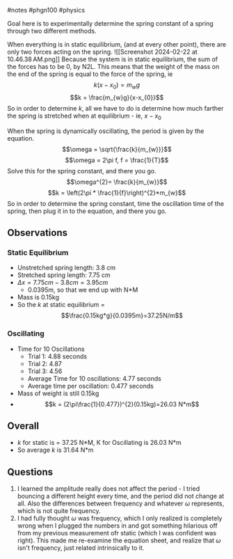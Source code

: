 #notes #phgn100 #physics

Goal here is to experimentally determine the spring constant of a spring through two different methods. 



When everything is in static equilibrium, (and at every other point), there are only two forces acting on the spring.
![[Screenshot 2024-02-22 at 10.46.38 AM.png]]
Because the system is in static equilibrium, the sum of the forces has to be 0, by N2L. This means that the weight of the mass on the end of the spring is equal to the force of the spring, ie $$k(x-x_{0})=m_{w}g$$
$$k = \frac{m_{w}g}{x-x_{0}}$$
So in order to determine $k$, all we have to do is determine how much farther the spring is stretched when at equilibrium - ie, $x-x_{0}$




When the spring is dynamically oscillating, the period is given by the equation.
$$\omega = \sqrt{\frac{k}{m_{w}}}$$
$$\omega = 2\pi f, f = \frac{1}{T}$$
Solve this for the spring constant, and there you go.
$$$$
$$\omega^{2}= \frac{k}{m_{w}}$$
$$k = \left(2\pi * \frac{1}{f}\right)^{2}*m_{w}$$
So in order to determine the spring constant, time the oscillation time of the spring, then plug it in to the equation, and there you go.


## Observations
### Static Equilibrium 
- Unstretched spring length: 3.8 cm
- Stretched spring length: 7.75 cm
- $\Delta x = 7.75cm-3.8cm =3.95cm$
	- 0.0395m, so that we end up with N\*M
- Mass is 0.15kg
- So the $k$ at static equilibrium = $$\frac{0.15kg*g}{0.0395m}=37.25N/m$$
### Oscillating
- Time for 10 Oscillations
	- Trial 1: 4.88 seconds
	- Trial 2: 4.87
	- Trial 3: 4.56
	- Average Time for 10 oscillations: 4.77 seconds
	- Average time per oscillation: 0.477 seconds
- Mass of weight is still 0.15kg
- $$k = (2\pi\frac{1}{0.477})^{2}(0.15kg)=26.03 N*m$$
## Overall
- $k$ for static is = 37.25 N\*M, K for Oscillating is 26.03 N\*m
- So average $k$ is 31.64 N\*m

## Questions
1. I learned the amplitude really does not affect the period - I tried bouncing a different height every time, and the period did not change at all. Also the differences between frequency and whatever $\omega$ represents, which is not quite frequency.
2. I had fully thought $\omega$ was frequency, which I only realized is completely wrong when I plugged the numbers in and got something hilarious off from my previous measurement ofr static (which I was confident was right). This made me re-examine the equation sheet, and realize that $\omega$ isn't frequency, just related intrinsically to it. 
